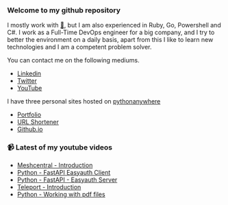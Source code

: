 ### Welcome to my github repository

I mostly work with [:snake:](https://www.python.org/), but I am also experienced in Ruby, Go, Powershell and C#. I work as a Full-Time DevOps engineer for a big company, and I try to better the environment on a daily basis, apart from this I like to learn new technologies and I am a competent problem solver.

You can contact me on the following mediums.
- [Linkedin](https://www.linkedin.com/in/r3ap3rpy)
- [Twitter](https://twitter.com/r3ap3rpy)
- [YouTube](https://www.youtube.com/channel/UC1qkMXH8d2I9DDAtBSeEHqg)

I have three personal sites hosted on [pythonanywhere](https://www.pythonanywhere.com/)
- [Portfolio](http://r3ap3rpy.pythonanywhere.com/)
- [URL Shortener](http://shortenpy.pythonanywhere.com/)
- [Github.io](https://r3ap3rpy.github.io/)

### :video_camera: Latest of my youtube videos
<!-- YOUTUBE:START -->
- [Meshcentral - Introduction](https://www.youtube.com/watch?v=GhPS51IVTOY)
- [Python -  FastAPI Easyauth Client](https://www.youtube.com/watch?v=teemluQTm54)
- [Python - FastAPI - Easyauth Server](https://www.youtube.com/watch?v=-SAlZEOEoxk)
- [Teleport - Introduction](https://www.youtube.com/watch?v=F5ai4c2iujQ)
- [Python - Working with pdf files](https://www.youtube.com/watch?v=RnwIzIQsxC0)
<!-- YOUTUBE:END -->

